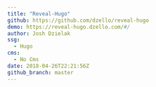 ```yaml
---
title: "Reveal-Hugo"
github: https://github.com/dzello/reveal-hugo
demo: https://reveal-hugo.dzello.com/#/
author: Josh Dzielak
ssg:
  - Hugo
cms:
  - No Cms
date: 2018-04-26T22:21:56Z
github_branch: master
---
```

